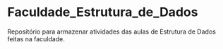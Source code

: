 # Faculdade_Estrutura_de_Dados
Repositório para armazenar atividades das aulas de Estrutura de Dados feitas na faculdade.
